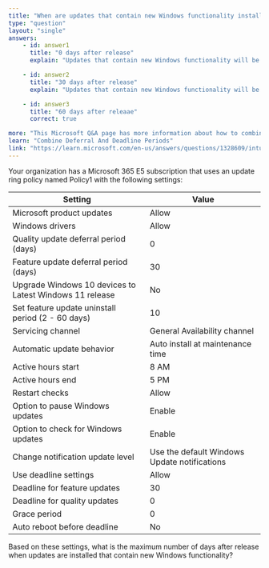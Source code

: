 ```yaml
---
title: "When are updates that contain new Windows functionality installed?"
type: "question"
layout: "single"
answers:
    - id: answer1
      title: "0 days after release"
      explain: "Updates that contain new Windows functionality will be deferred for 30 days, after which there is a 30-day deadline. That add up to 60 days."

    - id: answer2
      title: "30 days after release"
      explain: "Updates that contain new Windows functionality will be deferred for 30 days, after which there is a 30-day deadline. That add up to 60 days."

    - id: answer3
      title: "60 days after releaae"
      correct: true

more: "This Microsoft Q&A page has more information about how to combine the deferral and deadline periods for Windows updates."
learn: "Combine Deferral And Deadline Periods"
link: "https://learn.microsoft.com/en-us/answers/questions/1328609/intune-update-rings-deadline-configuration"
---
```

Your organization has a Microsoft 365 E5 subscription that uses an update ring policy named Policy1 with the following settings:

| Setting                                      | Value                               |
|----------------------------------------------|-------------------------------------|
| Microsoft product updates                    | Allow                               |
| Windows drivers                              | Allow                               |
| Quality update deferral period (days)        | 0                                   |
| Feature update deferral period (days)        | 30                                  |
| Upgrade Windows 10 devices to Latest Windows 11 release | No                       |
| Set feature update uninstall period (2 - 60 days) | 10                             |
| Servicing channel                            | General Availability channel        |
| Automatic update behavior                    | Auto install at maintenance time    |
| Active hours start                           | 8 AM                                |
| Active hours end                             | 5 PM                                |
| Restart checks                               | Allow                               |
| Option to pause Windows updates              | Enable                              |
| Option to check for Windows updates          | Enable                              |
| Change notification update level             | Use the default Windows Update notifications |
| Use deadline settings                        | Allow                               |
| Deadline for feature updates                 | 30                                  |
| Deadline for quality updates                 | 0                                   |
| Grace period                                 | 0                                   |
| Auto reboot before deadline                  | No                                  |

Based on these settings, what is the maximum number of days after release when updates are installed that contain new Windows functionality?
